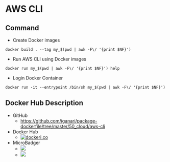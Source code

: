 # AWS CLI


## Command

+ Create Docker images

```
docker build . --tag my_$(pwd | awk -F\/ '{print $NF}')
```

+ Run AWS CLI using Docker images

```
docker run my_$(pwd | awk -F\/ '{print $NF}') help
```

+ Login Docker Container

```
docker run -it --entrypoint /bin/sh my_$(pwd | awk -F\/ '{print $NF}')
```

## Docker Hub Description

+ GitHub
    + https://github.com/iganari/package-dockerfile/tree/master/50_cloud/aws-cli
+ Docker Hub
    + [![dockeri.co](https://dockeri.co/image/iganarix/cld-aws-cli)](https://hub.docker.com/r/iganarix/cld-aws-cli)
+ MicroBadger
    + [![](https://images.microbadger.com/badges/image/iganarix/cld-aws-cli.svg)](https://microbadger.com/images/iganarix/cld-aws-cli "Get your own image badge on microbadger.com")
    + [![](https://images.microbadger.com/badges/version/iganarix/cld-aws-cli.svg)](https://microbadger.com/images/iganarix/cld-aws-cli "Get your own version badge on microbadger.com")
